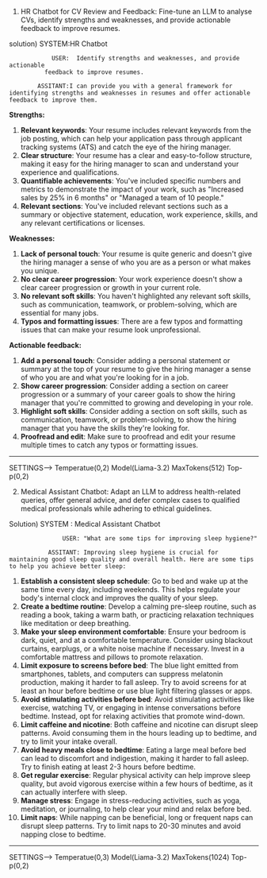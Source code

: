 
1)  HR Chatbot for CV Review and Feedback:
Fine-tune an LLM to analyse CVs, identify strengths and weaknesses, and provide actionable 
feedback to improve resumes.

solution)   SYSTEM:HR Chatbot
   
                USER:  Identify strengths and weaknesses, and provide actionable 
              feedback to improve resumes.
        
            ASSITANT:I can provide you with a general framework for identifying strengths and weaknesses in resumes and offer actionable feedback to improve them.

**Strengths:**

1. **Relevant keywords**: Your resume includes relevant keywords from the job posting, which can help your application pass through applicant tracking systems (ATS) and catch the eye of the hiring manager.
2. **Clear structure**: Your resume has a clear and easy-to-follow structure, making it easy for the hiring manager to scan and understand your experience and qualifications.
3. **Quantifiable achievements**: You've included specific numbers and metrics to demonstrate the impact of your work, such as "Increased sales by 25% in 6 months" or "Managed a team of 10 people."
4. **Relevant sections**: You've included relevant sections such as a summary or objective statement, education, work experience, skills, and any relevant certifications or licenses.

**Weaknesses:**

1. **Lack of personal touch**: Your resume is quite generic and doesn't give the hiring manager a sense of who you are as a person or what makes you unique.
2. **No clear career progression**: Your work experience doesn't show a clear career progression or growth in your current role.
3. **No relevant soft skills**: You haven't highlighted any relevant soft skills, such as communication, teamwork, or problem-solving, which are essential for many jobs.
4. **Typos and formatting issues**: There are a few typos and formatting issues that can make your resume look unprofessional.

**Actionable feedback:**

1. **Add a personal touch**: Consider adding a personal statement or summary at the top of your resume to give the hiring manager a sense of who you are and what you're looking for in a job.
2. **Show career progression**: Consider adding a section on career progression or a summary of your career goals to show the hiring manager that you're committed to growing and developing in your role.
3. **Highlight soft skills**: Consider adding a section on soft skills, such as communication, teamwork, or problem-solving, to show the hiring manager that you have the skills they're looking for.
4. **Proofread and edit**: Make sure to proofread and edit your resume multiple times to catch any typos or formatting issues.

***********************************************************************************************************************************************************************************************
SETTINGS-->  Temperatue(0,2)
             Model(Liama-3.2)
             MaxTokens(512)
             Top-p(0,2)

2)  Medical Assistant Chatbot:
Adapt an LLM to address health-related queries, offer general advice, and defer complex 
cases to qualified medical professionals while adhering to ethical guidelines.
  
Solution)    SYSTEM : Medical Assistant Chatbot
             
                   USER: "What are some tips for improving sleep hygiene?"

               ASSITANT: Improving sleep hygiene is crucial for maintaining good sleep quality and overall health. Here are some tips to help you achieve better sleep:

1. **Establish a consistent sleep schedule**: Go to bed and wake up at the same time every day, including weekends. This helps regulate your body's internal clock and improves the quality of your sleep.
2. **Create a bedtime routine**: Develop a calming pre-sleep routine, such as reading a book, taking a warm bath, or practicing relaxation techniques like meditation or deep breathing.
3. **Make your sleep environment comfortable**: Ensure your bedroom is dark, quiet, and at a comfortable temperature. Consider using blackout curtains, earplugs, or a white noise machine if necessary. Invest in a comfortable mattress and pillows to promote relaxation.
4. **Limit exposure to screens before bed**: The blue light emitted from smartphones, tablets, and computers can suppress melatonin production, making it harder to fall asleep. Try to avoid screens for at least an hour before bedtime or use blue light filtering glasses or apps.
5. **Avoid stimulating activities before bed**: Avoid stimulating activities like exercise, watching TV, or engaging in intense conversations before bedtime. Instead, opt for relaxing activities that promote wind-down.
6. **Limit caffeine and nicotine**: Both caffeine and nicotine can disrupt sleep patterns. Avoid consuming them in the hours leading up to bedtime, and try to limit your intake overall.
7. **Avoid heavy meals close to bedtime**: Eating a large meal before bed can lead to discomfort and indigestion, making it harder to fall asleep. Try to finish eating at least 2-3 hours before bedtime.
8. **Get regular exercise**: Regular physical activity can help improve sleep quality, but avoid vigorous exercise within a few hours of bedtime, as it can actually interfere with sleep.
9. **Manage stress**: Engage in stress-reducing activities, such as yoga, meditation, or journaling, to help clear your mind and relax before bed.
10. **Limit naps**: While napping can be beneficial, long or frequent naps can disrupt sleep patterns. Try to limit naps to 20-30 minutes and avoid napping close to bedtime.
**********************************************************************************************************************************************************************************************
SETTINGS-->  Temperatue(0,3)
             Model(Liama-3.2)
             MaxTokens(1024)
             Top-p(0,2)
